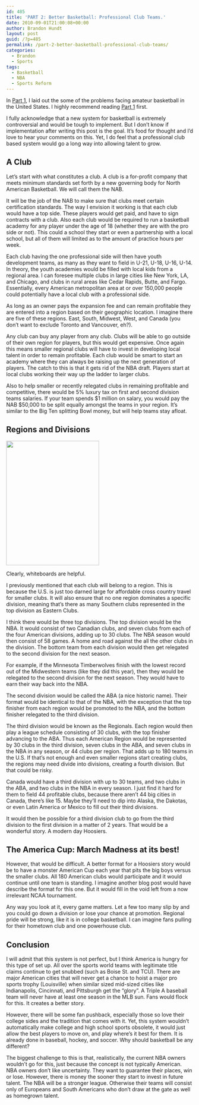 ```yaml
---
id: 485
title: 'PART 2: Better Basketball: Professional Club Teams.'
date: 2010-09-01T21:00:08+00:00
author: Brandon Hundt
layout: post
guid: /?p=485
permalink: /part-2-better-basketball-professional-club-teams/
categories:
  - Brandon
  - Sports
tags:
  - Basketball
  - NBA
  - Sports Reform
---
```

In [Part 1](/part-1-saving-american-basketball), I laid out the some of the problems facing amateur basketball in the United States. I highly recommend reading [Part 1](/part-1-saving-american-basketball) first.

I fully acknowledge that a new system for basketball is extremely controversial and would be tough to implement. But I don’t know if implementation after writing this post is the goal.<!--more--> It’s food for thought and I’d love to hear your comments on this. Yet, I do feel that a professional club based system would go a long way into allowing talent to grow.

## A Club

Let’s start with what constitutes a club. A club is a for-profit company that meets minimum standards set forth by a new governing body for North American Basketball. We will call them the NAB.

It will be the job of the NAB to make sure that clubs meet certain certification standards. The way I envision it working is that each club would have a top side. These players would get paid, and have to sign contracts with a club. Also each club would be required to run a basketball academy for any player under the age of 18 (whether they are with the pro side or not). This could a school they start or even a partnership with a local school, but all of them will limited as to the amount of practice hours per week.

Each club having the one professional side will then have youth development teams, as many as they want to field in U-21, U-18, U-16, U-14. In theory, the youth academies would be filled with local kids from a regional area. I can foresee multiple clubs in large cities like New York, LA, and Chicago, and clubs in rural areas like Cedar Rapids, Butte, and Fargo. Essentially, every American metropolitan area at or over 150,000 people could potentially have a local club with a professional side.

As long as an owner pays the expansion fee and can remain profitable they are entered into a region based on their geographic location. I imagine there are five of these regions. East, South, Midwest, West, and Canada (you don’t want to exclude Toronto and Vancouver, eh?).

Any club can buy any player from any club. Clubs will be able to go outside of their own region for players, but this would get expensive. Once again this means smaller regional clubs will have to invest in developing local talent in order to remain profitable. Each club would be smart to start an academy where they can always be raising up the next generation of players. The catch to this is that it gets rid of the NBA draft. Players start at local clubs working their way up the ladder to larger clubs.

Also to help smaller or recently relegated clubs in remaining profitable and competitive, there would be 5% luxury tax on first and second division teams salaries. If your team spends $1 million on salary, you would pay the NAB $50,000 to be split equally amongst the teams in your region. It’s similar to the Big Ten splitting Bowl money, but will help teams stay afloat.

## Regions and Divisions

<div class="right">
  <a href="http://rachel.brandonhundt.com/wp-content/uploads/2010/09/IMG_20100829_153740.jpg"><img class="alignright size-full wp-image-490" title="IMG_20100829_153740-sm" src="http://rachel.brandonhundt.com/wp-content/uploads/2010/09/IMG_20100829_153740-sm.jpg" alt="" width="250" height="335" srcset="/wp-content/uploads/2010/09/IMG_20100829_153740-sm.jpg 250w, /wp-content/uploads/2010/09/IMG_20100829_153740-sm-223x300.jpg 223w" sizes="(max-width: 250px) 100vw, 250px" /></a></p>

  <p class="wp-caption-text">
    Clearly, whiteboards are helpful.
  </p>
</div>

I previously mentioned that each club will belong to a region. This is because the U.S. is just too darned large for affordable cross country travel for smaller clubs. It will also ensure that no one region dominates a specific division, meaning that’s there as many Southern clubs represented in the top division as Eastern Clubs.

I think there would be three top divisions. The top division would be the NBA. It would consist of two Canadian clubs, and seven clubs from each of the four American divisions, adding up to 30 clubs. The NBA season would then consist of 58 games. A home and road against the all the other clubs in the division. The bottom team from each division would then get relegated to the second division for the next season.

For example, if the Minnesota Timberwolves finish with the lowest record out of the Midwestern teams (like they did this year), then they would be relegated to the second division for the next season. They would have to earn their way back into the NBA.

The second division would be called the ABA (a nice historic name). Their format would be identical to that of the NBA, with the exception that the top finisher from each region would be promoted to the NBA, and the bottom finisher relegated to the third division.

The third division would be known as the Regionals. Each region would then play a league schedule consisting of 30 clubs, with the top finisher advancing to the ABA. Thus each American Region would be represented by 30 clubs in the third division, seven clubs in the ABA, and seven clubs in the NBA in any season, or 44 clubs per region. That adds up to 180 teams in the U.S. If that’s not enough and even smaller regions start creating clubs, the regions may need divide into divisions, creating a fourth division. But that could be risky.

Canada would have a third division with up to 30 teams, and two clubs in the ABA, and two clubs in the NBA in every season. I just find it hard for them to field 44 profitable clubs, because there aren’t 44 big cities in Canada, there’s like 15. Maybe they’ll need to dip into Alaska, the Dakotas, or even Latin America or Mexico to fill out their third divisions.

It would then be possible for a third division club to go from the third division to the first division in a matter of 2 years. That would be a wonderful story. A modern day Hoosiers.

## The America Cup: March Madness at its best!

However, that would be difficult. A better format for a Hoosiers story would be to have a monster American Cup each year that pits the big boys versus the smaller clubs. All 180 American clubs would participate and it would continue until one team is standing. I imagine another blog post would have describe the format for this one. But it would fill in the void left from a now irrelevant NCAA tournament.

Any way you look at it, every game matters. Let a few too many slip by and you could go down a division or lose your chance at promotion. Regional pride will be strong, like it is in college basketball. I can imagine fans pulling for their hometown club and one powerhouse club.

## Conclusion

I will admit that this system is not perfect, but I think America is hungry for this type of set up. All over the sports world teams with legitimate title claims continue to get snubbed (such as Boise St. and TCU). There are major American cities that will never get a chance to hoist a major pro sports trophy (Louisville) when similar sized mid-sized cities like Indianapolis, Cincinnati, and Pittsburgh get the “glory”. A Triple A baseball team will never have at least one season in the MLB sun. Fans would flock for this. It creates a better story.

However, there will be some fan pushback, especially those so love their college sides and the tradition that comes with it. Yet, this system wouldn’t automatically make college and high school sports obsolete, it would just allow the best players to move on, and play where’s it best for them. It is already done in baseball, hockey, and soccer. Why should basketball be any different?

The biggest challenge to this is that, realistically, the current NBA owners wouldn’t go for this, just because the concept is not typically American. NBA owners don’t like uncertainty. They want to guarantee their places, win or lose. However, there is money the sooner they start to invest in future talent. The NBA will be a stronger league. Otherwise their teams will consist only of Europeans and South Americans who don’t draw at the gate as well as homegrown talent.
